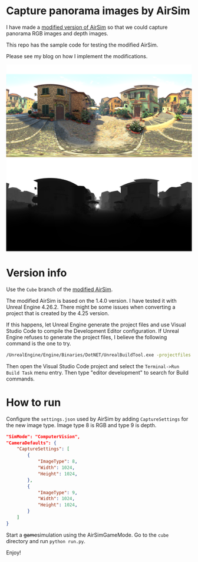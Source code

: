 # Capture panorama images by AirSim

I have made a [modified version of AirSim][modified_airsim] so that we could capture panorama RGB images and depth images.

[modified_airsim]: https://github.com/huyaoyu/AirSim

This repo has the sample code for testing the modified AirSim.

Please see my blog on how I implement the modifications.

<img src="readme_figures/rgb.png" alt="rgb" class="inline" width="600" />
<img src="readme_figures/depth_vis.png" alt="depth" class="inline" width="600" />

# Version info

Use the `Cube` branch of the [modified AirSim][modified_airsim].

The modified AirSim is based on the 1.4.0 version. I have tested it with Unreal Engine 4.26.2. There might be some issues when converting a project that is created by the 4.25 version. 

If this happens, let Unreal Engine generate the project files and use Visual Studio Code to compile the Development Editor configuration. If Unreal Engine refuses to generate the project files, I believe the following command is the one to try.

```bash
/UnrealEngine/Engine/Binaries/DotNET/UnrealBuildTool.exe -projectfiles -vscode -project=/path/to/your/unreal/project.uproject -game -engine
```

Then open the Visual Studio Code project and select the `Terminal->Run Build Task` menu entry. Then type "editor development" to search for Build commands.

# How to run

Configure the `settings.json` used by AirSim by adding `CaptureSettings` for the new image type. Image type 8 is RGB and type 9 is depth.

```json
"SimMode": "ComputerVision",
"CameraDefaults": {
    "CaptureSettings": [
        {
            "ImageType": 8,
            "Width": 1024,
            "Height": 1024,
        },
        {
            "ImageType": 9,
            "Width": 1024,
            "Height": 1024,
        }
    ]
}
```

Start a ~~game~~simulation using the AirSimGameMode. Go to the `cube` directory and run `python run.py`.

Enjoy!